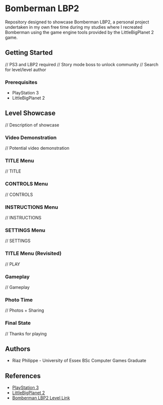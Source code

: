 # Bomberman LBP2
Repository designed to showcase Bomberman LBP2, a personal project undertaken in my own free time during my studies where I recreated Bomberman using the game engine tools provided by the LittleBigPlanet 2 game.


## Getting Started
// PS3 and LBP2 required
// Story mode boss to unlock community
// Search for level/level author


### Prerequisites
* PlayStation 3
* LittleBigPlanet 2


## Level Showcase
// Description of showcase


### Video Demonstration
// Potential video demonstration


### TITLE Menu
// TITLE


### CONTROLS Menu
// CONTROLS


### INSTRUCTIONS Menu
// INSTRUCTIONS


### SETTINGS Menu
// SETTINGS


### TITLE Menu (Revisited)
// PLAY


### Gameplay
// Gameplay


### Photo Time
// Photos + Sharing


### Final State
// Thanks for playing


## Authors
* Riaz Philippe - University of Essex BSc Computer Games Graduate


## References
* [PlayStation 3](https://en.wikipedia.org/wiki/PlayStation_3)
* [LittleBigPlanet 2](https://en.wikipedia.org/wiki/LittleBigPlanet_2)
* [Bomberman LBP2 Level Link](https://lbp.me/v/q3q01np)

